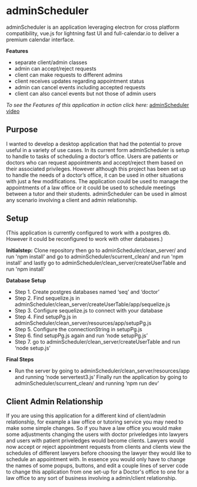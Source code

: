 # adminScheduler

adminScheduler is an application leveraging electron for cross platform compatibility, vue.js for lightning fast UI and full-calendar.io to deliver a premium calendar interface. 

**Features**
* separate client/admin classes
* admin can accept/reject requests
* client can make requests to different admins
* client receives updates regarding appointment status
* admin can cancel events including accepted requests
* client can also cancel events but not those of admin users

*To see the Features of this application in action click here:*
[adminScheduler video](https://www.youtube.com/watch?v=LhDaJRz65Sg)

Purpose
---
I wanted to develop a desktop application that had the potential to prove useful in a variety of use cases. In its current form adminScheduler is setup to handle to tasks of scheduling a doctor’s office. Users are patients or doctors who can request appointments and accept/reject them  based on their associated privileges. However although this project has been set up to handle the needs of a doctor’s office, it can be used in other situations with just a few modifications. The application could be used to manage the appointments of a law office or it could be used to schedule meetings between a tutor and their students. adminScheduler can be used in almost any scenario involving a client and admin relationship.

Setup
---

(This application is currently configured to work with a postgres db. However it could be reconfigured to work with other databases.)

**Initialstep:**
Clone repository then go to adminScheduler/clean_server/ and run 'npm install' and go to adminScheduler/scurrent_clean/ and run 'npm install'
and lastly go to adminScheduler/clean_server/createUserTable and run 'npm install'

**Database Setup**
* Step 1. Create postgres databases named ‘seq’ and ‘doctor’
* Step 2. Find sequelize.js in adminScheduler/clean_server/createUserTable/app/sequelize.js
* Step 3. Configure sequelize.js to connect with your database
* Step 4. Find setupPg.js in adminScheduler/clean_server/resources/app/setupPg.js
* Step 5. Configure the connectionString in setupPg.js
* Step 6. find setupPg.js again and run ‘node setupPg.js’
* Step 7.  go to adminScheduler/clean_server/createUserTable and run ‘node setup.js’
        
 **Final Steps**
 
* Run the server by going to adminScheduler/clean_server/resources/app and running ‘node servertest3.js’
Finally run the application by going to adminScheduler/scurrent_clean/ and running ’npm run dev’

**Client Admin Relationship**
---
If you are using this application for a different kind of client/admin relationship, for example a law office or tutoring service you may need to make some simple changes. So if you have a law office you would make some adjustments changing the users with doctor priveledges into lawyers and users with patient priveledges would become clients. Lawyers would now accept or reject appointment requests from clients and clients view the schedules of different lawyers before choosing the lawyer they would like to schedule an appointment with. In essence you would only have to change the names of some popups, buttons, and edit a couple lines of server code to change this application from one set-up for a Doctor's office to one for a law office to any sort of business involving a admin/client relationship.
